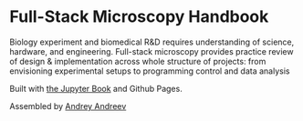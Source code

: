 # Full-Stack Microscopy Handbook

Biology experiment and biomedical R&D requires understanding of science, hardware, and engineering.
Full-stack microscopy provides practice review of design & implementation across whole structure of projects: from envisioning experimental setups to programming control and data analysis

Built with [the Jupyter Book](https://jupyterbook.org) and Github Pages.

Assembled by [Andrey Andreev](https://aandreev.net)

```{tableofcontents}
```
